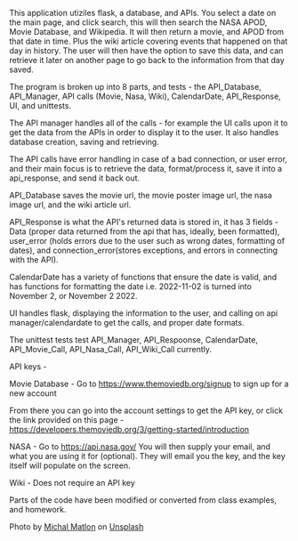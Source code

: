 This application utiziles flask, a database, and APIs.  You select a date on the main page, and click search, this will then search the NASA APOD, Movie Database, and Wikipedia.  It will then return a movie, and APOD from that date in time.  Plus the wiki article covering events that happened on that day in history.  The user will then have the option to save this data, and can retrieve it later on another page to go back to the information from that day saved.

The program is broken up into 8 parts, and tests - the API_Database, API_Manager, API calls (Movie, Nasa, Wiki), CalendarDate, API_Response, UI, and unittests.

The API manager handles all of the calls - for example the UI calls upon it to get the data from the APIs in order to display it to the user.  It also handles database creation, saving and retrieving.

The API calls have error handling in case of a bad connection, or user error, and their main focus is to retrieve the data, format/process it, save it into a api_response, and send it back out.

API_Database saves the movie url, the movie poster image url, the nasa image url, and the wiki article url.

API_Response is what the API's returned data is stored in, it has 3 fields - Data (proper data returned from the api that has, ideally, been formatted), 
user_error (holds errors due to the user such as wrong dates, formatting of dates), and connection_error(stores exceptions, and errors in connecting with the API).

CalendarDate has a variety of functions that ensure the date is valid, and has functions for formatting the date i.e. 2022-11-02 is turned into November 2, or November 2 2022.

UI handles flask, displaying the information to the user, and calling on api manager/calendardate to get the calls, and proper date formats.

The unittest tests test API_Manager, API_Respoonse, CalendarDate, API_Movie_Call, API_Nasa_Call, API_Wiki_Call currently.

API keys - 

Movie Database - Go to https://www.themoviedb.org/signup to sign up for a new account

From there you can go into the account settings to get the API key, or click the link provided on this page - https://developers.themoviedb.org/3/getting-started/introduction

NASA - Go to https://api.nasa.gov/ 
You will then supply your email, and what you are using it for (optional).  They will email you the key, and the key itself will populate on the screen.

Wiki - Does not require an API key

Parts of the code have been modified or converted from class examples, and homework.




Photo by <a href="https://unsplash.com/@michalmatlon?utm_source=unsplash&utm_medium=referral&utm_content=creditCopyText">Michal Matlon</a> on <a href="https://unsplash.com/s/photos/something-went-wrong?utm_source=unsplash&utm_medium=referral&utm_content=creditCopyText">Unsplash</a>
  